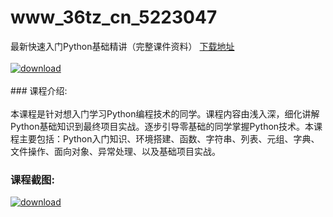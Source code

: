 # www_36tz_cn_5223047
最新快速入门Python基础精讲（完整课件资料）
[下载地址](http://www.36tz.cn/article/5223047 "下载地址")
<br/></br>[![download](http://36tz.cn/muke_img/2022_03_1-5-300x187.png "下载地址")](http://www.36tz.cn/article/5223047 "下载地址")
<br/></br>### 课程介绍:<br/></br>本课程是针对想入门学习Python编程技术的同学。课程内容由浅入深，细化讲解Python基础知识到最终项目实战。逐步引导零基础的同学掌握Python技术。本课程主要包括：Python入门知识、环境搭建、函数、字符串、列表、元组、字典、文件操作、面向对象、异常处理、以及基础项目实战。

### 课程截图:
[![download](http://36tz.cn/muke_img/2022_02_2-63.png "下载地址")](http://www.36tz.cn/article/5223047 "下载地址")
